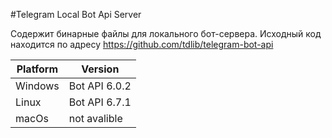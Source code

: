 #Telegram Local Bot Api Server

Содержит бинарные файлы для локального бот-сервера. Исходный код находится по адресу https://github.com/tdlib/telegram-bot-api

| Platform   | Version |
| -------- | ------- |
| Windows  | Bot API 6.0.2 |
| Linux | Bot API 6.7.1 |
| macOs | not avalible |